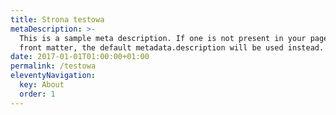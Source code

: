 ```yaml
---
title: Strona testowa
metaDescription: >-
  This is a sample meta description. If one is not present in your page/post's
  front matter, the default metadata.description will be used instead.
date: 2017-01-01T01:00:00+01:00
permalink: /testowa
eleventyNavigation:
  key: About
  order: 1
---
```

